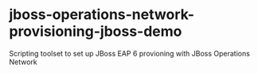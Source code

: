 jboss-operations-network-provisioning-jboss-demo
================================================

Scripting toolset to set up JBoss EAP 6 provioning with JBoss Operations Network
